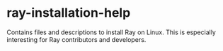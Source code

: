 # ray-installation-help
Contains files and descriptions to install Ray on Linux. This is especially interesting for Ray contributors and developers.

